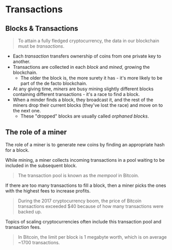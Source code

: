 # Transactions

## Blocks & Transactions

> To attain a fully fledged cryptocurrency, the data in our blockchain must be _transactions_.

* Each _transaction_ transfers ownership of coins from one private key to another.
* Transactions are collected in each _block_ and _mined_, growing the blockchain.
  * The older the block is, the more surety it has - it's more likely to be part of the de facto blockchain.
* At any giving time, _miners_ are busy mining slightly different blocks containing different transactions - it's a race to find a block.
* When a minder finds a block, they broadcast it, and the rest of the miners drop their current blocks (they've lost the race) and move on to the next one.
  * These "dropped" blocks are usually called _orphaned blocks_.

## The role of a miner

The role of a miner is to generate new coins by finding an appropriate hash for a block.

While mining, a miner collects incoming transactions in a pool waiting to be included in the subsequent block.

> The transaction pool is known as the _mempool_ in Bitcoin.

If there are too many transactions to fill a block, then a miner picks the ones with the highest fees to increase profits.

> During the 2017 cryptocurrency boom, the price of Bitcoin transactions exceeded $40 because of how many transactions were backed up.

Topics of scaling cryptocurrencies often include this transaction pool and transaction fees.

> In Bitcoin, the limit per block is 1 megabyte worth, which is on average ~1700 transactions.
